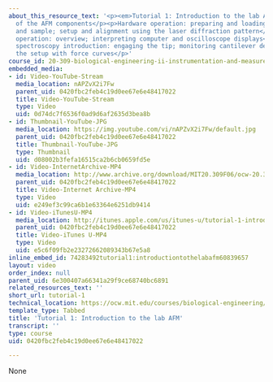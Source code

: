 ```yaml
---
about_this_resource_text: '<p><em>Tutorial 1: Introduction to the lab AFM (40 min.)</em></p><p>Tour
  of the AFM components</p><p>Hardware operation: preparing and loading the cantilever
  and sample; setup and alignment using the laser diffraction pattern</p><p>Software
  operation: overview; interpreting computer and oscilloscope displays</p><p>Force
  spectroscopy introduction: engaging the tip; monitoring cantilever deflection; fine-tuning
  the setup with force curves</p>'
course_id: 20-309-biological-engineering-ii-instrumentation-and-measurement-fall-2006
embedded_media:
- id: Video-YouTube-Stream
  media_location: nAPZvX2i7Fw
  parent_uid: 0420fbc2feb4c19d0ee67e6e48417022
  title: Video-YouTube-Stream
  type: Video
  uid: 0d74dc7f6536f0ad9d6af2635d3bea8b
- id: Thumbnail-YouTube-JPG
  media_location: https://img.youtube.com/vi/nAPZvX2i7Fw/default.jpg
  parent_uid: 0420fbc2feb4c19d0ee67e6e48417022
  title: Thumbnail-YouTube-JPG
  type: Thumbnail
  uid: d08002b3fefa16515ca2b6cb0659fd5e
- id: Video-InternetArchive-MP4
  media_location: http://www.archive.org/download/MIT20.309F06/ocw-20.309-2007-07-11-tutorial_300k.mp4
  parent_uid: 0420fbc2feb4c19d0ee67e6e48417022
  title: Video-Internet Archive-MP4
  type: Video
  uid: e249ef3c99ca6b1e63364e6251db9414
- id: Video-iTunesU-MP4
  media_location: http://itunes.apple.com/us/itunes-u/tutorial-1-introduction-to/id535243793?i=116739007
  parent_uid: 0420fbc2feb4c19d0ee67e6e48417022
  title: Video-iTunes U-MP4
  type: Video
  uid: e5c6f09fb2e23272662089343b67e5a8
inline_embed_id: 74283492tutorial1:introductiontothelabafm60839657
layout: video
order_index: null
parent_uid: 6e300407a66341a29f9ce68740bc6891
related_resources_text: ''
short_url: tutorial-1
technical_location: https://ocw.mit.edu/courses/biological-engineering/20-309-biological-engineering-ii-instrumentation-and-measurement-fall-2006/tools/tutorial-1
template_type: Tabbed
title: 'Tutorial 1: Introduction to the lab AFM'
transcript: ''
type: course
uid: 0420fbc2feb4c19d0ee67e6e48417022

---
```

None